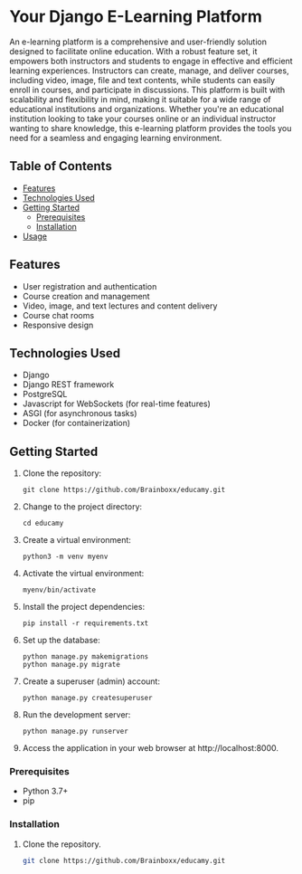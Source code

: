 # Your Django E-Learning Platform

An e-learning platform is a comprehensive and user-friendly solution designed to facilitate online education. With a robust feature set, it empowers both instructors and students to engage in effective and efficient learning experiences. Instructors can create, manage, and deliver courses, including video, image, file and text contents, while students can easily enroll in courses, and participate in discussions. This platform is built with scalability and flexibility in mind, making it suitable for a wide range of educational institutions and organizations. Whether you're an educational institution looking to take your courses online or an individual instructor wanting to share knowledge, this e-learning platform provides the tools you need for a seamless and engaging learning environment.

## Table of Contents
- [Features](#features)
- [Technologies Used](#technologies-used)
- [Getting Started](#getting-started)
  - [Prerequisites](#prerequisites)
  - [Installation](#installation)
- [Usage](#usage)


## Features

- User registration and authentication
- Course creation and management
- Video, image, and text lectures and content delivery
- Course chat rooms
- Responsive design

## Technologies Used

- Django
- Django REST framework
- PostgreSQL
- Javascript for WebSockets (for real-time features)
- ASGI (for asynchronous tasks)
- Docker (for containerization)

## Getting Started

1. Clone the repository:
   ```
   git clone https://github.com/Brainboxx/educamy.git
   ```
3. Change to the project directory:
   ```
   cd educamy
   ```
5. Create a virtual environment:
   ```
   python3 -m venv myenv
   ```
7. Activate the virtual environment:
   ```
   myenv/bin/activate
   ```
9. Install the project dependencies:
    ```
    pip install -r requirements.txt
    ```
11. Set up the database:
    ```
    python manage.py makemigrations
    python manage.py migrate
    ```
13. Create a superuser (admin) account:
    ```
    python manage.py createsuperuser
    ```
15. Run the development server:
    ```
    python manage.py runserver
    ```
17. Access the application in your web browser at http://localhost:8000.

### Prerequisites

- Python 3.7+
- pip

### Installation

1. Clone the repository.

   ```sh
   git clone https://github.com/Brainboxx/educamy.git



